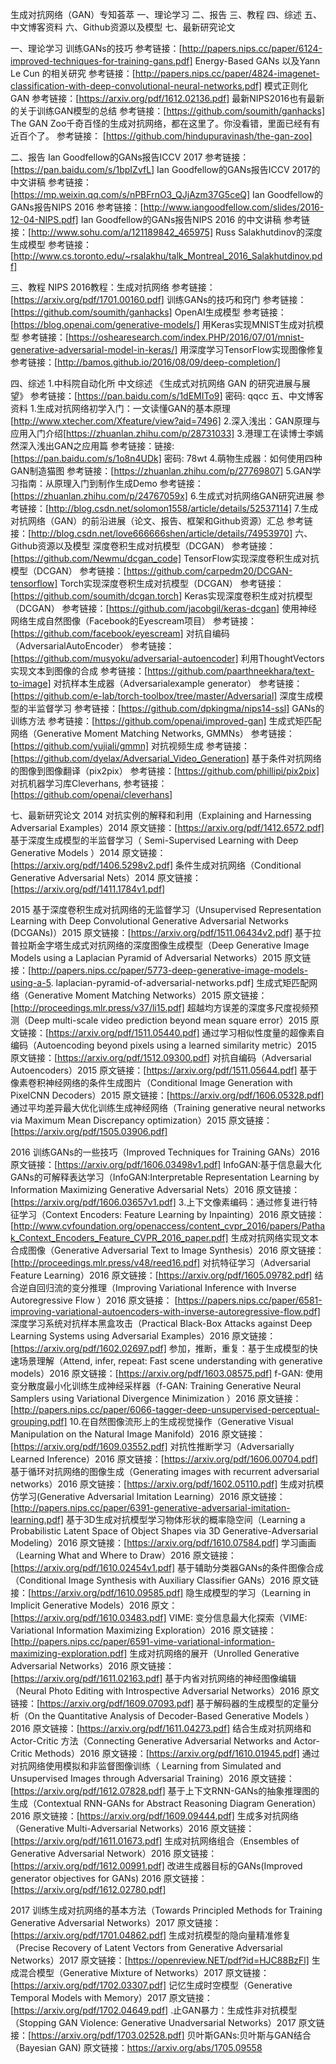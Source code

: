 生成对抗网络（GAN）专知荟萃
一、理论学习
二、报告
三、教程
四、综述
五、中文博客资料
六、Github资源以及模型
七、最新研究论文
    

一、理论学习
训练GANs的技巧
参考链接：[http://papers.nips.cc/paper/6124-improved-techniques-for-training-gans.pdf]
Energy-Based GANs 以及Yann Le Cun 的相关研究
参考链接：[http://papers.nips.cc/paper/4824-imagenet-classification-with-deep-convolutional-neural-networks.pdf]
模式正则化GAN
参考链接：[https://arxiv.org/pdf/1612.02136.pdf]
最新NIPS2016也有最新的关于训练GAN模型的总结
参考链接：[https://github.com/soumith/ganhacks]
The GAN Zoo千奇百怪的生成对抗网络，都在这里了。你没看错，里面已经有有近百个了。
参考链接： [https://github.com/hindupuravinash/the-gan-zoo]

二、报告
Ian Goodfellow的GANs报告ICCV 2017
参考链接：[https://pan.baidu.com/s/1bpIZvfL]
Ian Goodfellow的GANs报告ICCV 2017的中文讲稿
参考链接：[https://mp.weixin.qq.com/s/nPBFrnO3_QJjAzm37G5ceQ]
Ian Goodfellow的GANs报告NIPS 2016
参考链接：[http://www.iangoodfellow.com/slides/2016-12-04-NIPS.pdf]
Ian Goodfellow的GANs报告NIPS 2016 的中文讲稿
参考链接：[http://www.sohu.com/a/121189842_465975]
Russ Salakhutdinov的深度生成模型
参考链接：[http://www.cs.toronto.edu/~rsalakhu/talk_Montreal_2016_Salakhutdinov.pdf]

三、教程
NIPS 2016教程：生成对抗网络
参考链接：[https://arxiv.org/pdf/1701.00160.pdf]
训练GANs的技巧和窍门
参考链接：[https://github.com/soumith/ganhacks]
OpenAI生成模型
参考链接：[https://blog.openai.com/generative-models/]
用Keras实现MNIST生成对抗模型
参考链接：[https://oshearesearch.com/index.PHP/2016/07/01/mnist-generative-adversarial-model-in-keras/]
用深度学习TensorFlow实现图像修复
参考链接：[http://bamos.github.io/2016/08/09/deep-completion/]

四、综述
1.中科院自动化所 中文综述 《生成式对抗网络 GAN 的研究进展与展望》
参考链接：[https://pan.baidu.com/s/1dEMITo9] 密码: qqcc
五、中文博客资料
1.生成对抗网络初学入门：一文读懂GAN的基本原理[http://www.xtecher.com/Xfeature/view?aid=7496]
2.深入浅出：GAN原理与应用入门介绍[https://zhuanlan.zhihu.com/p/28731033]
3.港理工在读博士李嫣然深入浅出GAN之应用篇
参考链接：链接: [https://pan.baidu.com/s/1o8n4UDk] 密码: 78wt
4.萌物生成器：如何使用四种GAN制造猫图
参考链接：[https://zhuanlan.zhihu.com/p/27769807]
5.GAN学习指南：从原理入门到制作生成Demo
参考链接：[https://zhuanlan.zhihu.com/p/24767059x]
6.生成式对抗网络GAN研究进展
参考链接：[http://blog.csdn.net/solomon1558/article/details/52537114]
7.生成对抗网络（GAN）的前沿进展（论文、报告、框架和Github资源）汇总
参考链接：[http://blog.csdn.net/love666666shen/article/details/74953970]
六、Github资源以及模型
深度卷积生成对抗模型（DCGAN）
参考链接：[https://github.com/Newmu/dcgan_code]
TensorFlow实现深度卷积生成对抗模型（DCGAN）
参考链接：[https://github.com/carpedm20/DCGAN-tensorflow]
Torch实现深度卷积生成对抗模型（DCGAN）
参考链接：[https://github.com/soumith/dcgan.torch]
Keras实现深度卷积生成对抗模型（DCGAN）
参考链接：[https://github.com/jacobgil/keras-dcgan]
使用神经网络生成自然图像（Facebook的Eyescream项目）
参考链接：[https://github.com/facebook/eyescream]
对抗自编码（AdversarialAutoEncoder）
参考链接：[https://github.com/musyoku/adversarial-autoencoder]
利用ThoughtVectors 实现文本到图像的合成
参考链接：[https://github.com/paarthneekhara/text-to-image]
对抗样本生成器（Adversarialexample generator）
参考链接：[https://github.com/e-lab/torch-toolbox/tree/master/Adversarial]
深度生成模型的半监督学习
参考链接：[https://github.com/dpkingma/nips14-ssl]
GANs的训练方法
参考链接：[https://github.com/openai/improved-gan]
生成式矩匹配网络（Generative Moment Matching Networks, GMMNs）
参考链接：[https://github.com/yujiali/gmmn]
对抗视频生成
参考链接：[https://github.com/dyelax/Adversarial_Video_Generation]
基于条件对抗网络的图像到图像翻译（pix2pix）
参考链接：[https://github.com/phillipi/pix2pix]
对抗机器学习库Cleverhans,
参考链接：[https://github.com/openai/cleverhans]

七、最新研究论文
2014
对抗实例的解释和利用（Explaining and Harnessing Adversarial Examples）2014
原文链接：[https://arxiv.org/pdf/1412.6572.pdf]
基于深度生成模型的半监督学习（ Semi-Supervised Learning with Deep Generative Models ）2014
原文链接：[https://arxiv.org/pdf/1406.5298v2.pdf]
条件生成对抗网络（Conditional Generative Adversarial Nets）2014
原文链接：[https://arxiv.org/pdf/1411.1784v1.pdf]

2015
基于深度卷积生成对抗网络的无监督学习（Unsupervised Representation Learning with Deep Convolutional Generative Adversarial Networks (DCGANs)）2015
原文链接：[https://arxiv.org/pdf/1511.06434v2.pdf]
基于拉普拉斯金字塔生成式对抗网络的深度图像生成模型（Deep Generative Image Models using a Laplacian Pyramid of Adversarial Networks）2015
原文链接：[http://papers.nips.cc/paper/5773-deep-generative-image-models-using-a-5. laplacian-pyramid-of-adversarial-networks.pdf]
生成式矩匹配网络（Generative Moment Matching Networks）2015
原文链接：[http://proceedings.mlr.press/v37/li15.pdf]
超越均方误差的深度多尺度视频预测（Deep multi-scale video prediction beyond mean square error）2015
原文链接：[https://arxiv.org/pdf/1511.05440.pdf]
通过学习相似性度量的超像素自编码（Autoencoding beyond pixels using a learned similarity metric）2015
原文链接：[https://arxiv.org/pdf/1512.09300.pdf]
对抗自编码（Adversarial Autoencoders）2015
原文链接：[https://arxiv.org/pdf/1511.05644.pdf]
基于像素卷积神经网络的条件生成图片（Conditional Image Generation with PixelCNN Decoders）2015
原文链接：[https://arxiv.org/pdf/1606.05328.pdf]
通过平均差异最大优化训练生成神经网络（Training generative neural networks via Maximum Mean Discrepancy optimization）2015
原文链接：[https://arxiv.org/pdf/1505.03906.pdf]

2016
训练GANs的一些技巧（Improved Techniques for Training GANs）2016
原文链接：[https://arxiv.org/pdf/1606.03498v1.pdf]
InfoGAN:基于信息最大化GANs的可解释表达学习（InfoGAN:Interpretable Representation Learning by Information Maximizing Generative Adversarial Nets）2016
原文链接：[https://arxiv.org/pdf/1606.03657v1.pdf]
3.上下文像素编码：通过修复进行特征学习（Context Encoders: Feature Learning by Inpainting）2016 原文链接： [http://www.cvfoundation.org/openaccess/content_cvpr_2016/papers/Pathak_Context_Encoders_Feature_CVPR_2016_paper.pdf]
生成对抗网络实现文本合成图像（Generative Adversarial Text to Image Synthesis）2016
原文链接：[http://proceedings.mlr.press/v48/reed16.pdf]
对抗特征学习（Adversarial Feature Learning）2016
原文链接：[https://arxiv.org/pdf/1605.09782.pdf]
结合逆自回归流的变分推理（Improving Variational Inference with Inverse Autoregressive Flow ）2016
原文链接： [https://papers.nips.cc/paper/6581-improving-variational-autoencoders-with-inverse-autoregressive-flow.pdf]
深度学习系统对抗样本黑盒攻击（Practical Black-Box Attacks against Deep Learning Systems using Adversarial Examples）2016
原文链接：[https://arxiv.org/pdf/1602.02697.pdf]
参加，推断，重复：基于生成模型的快速场景理解（Attend, infer, repeat: Fast scene understanding with generative models）2016
原文链接：[https://arxiv.org/pdf/1603.08575.pdf]
f-GAN: 使用变分散度最小化训练生成神经采样器（f-GAN: Training Generative Neural Samplers using Variational Divergence Minimization ）2016
原文链接： [http://papers.nips.cc/paper/6066-tagger-deep-unsupervised-perceptual-grouping.pdf]
10.在自然图像流形上的生成视觉操作（Generative Visual Manipulation on the Natural Image Manifold）2016
原文链接：[https://arxiv.org/pdf/1609.03552.pdf]
对抗性推断学习（Adversarially Learned Inference）2016
原文链接：[https://arxiv.org/pdf/1606.00704.pdf]
基于循环对抗网络的图像生成（Generating images with recurrent adversarial networks）2016
原文链接：[https://arxiv.org/pdf/1602.05110.pdf]
生成对抗模仿学习(Generative Adversarial Imitation Learning）2016
原文链接：[http://papers.nips.cc/paper/6391-generative-adversarial-imitation-learning.pdf]
基于3D生成对抗模型学习物体形状的概率隐空间（Learning a Probabilistic Latent Space of Object Shapes via 3D Generative-Adversarial Modeling）2016
原文链接：[https://arxiv.org/pdf/1610.07584.pdf]
学习画画（Learning What and Where to Draw）2016
原文链接：[https://arxiv.org/pdf/1610.02454v1.pdf]
基于辅助分类器GANs的条件图像合成（Conditional Image Synthesis with Auxiliary Classifier GANs）2016
原文链接：[https://arxiv.org/pdf/1610.09585.pdf]
隐生成模型的学习（Learning in Implicit Generative Models）2016
原文：[https://arxiv.org/pdf/1610.03483.pdf]
VIME: 变分信息最大化探索（VIME: Variational Information Maximizing Exploration）2016
原文链接： [http://papers.nips.cc/paper/6591-vime-variational-information-maximizing-exploration.pdf]
生成对抗网络的展开（Unrolled Generative Adversarial Networks）2016
原文链接：[https://arxiv.org/pdf/1611.02163.pdf]
基于内省对抗网络的神经图像编辑（Neural Photo Editing with Introspective Adversarial Networks）2016
原文链接：[https://arxiv.org/pdf/1609.07093.pdf]
基于解码器的生成模型的定量分析（On the Quantitative Analysis of Decoder-Based Generative Models ）2016
原文链接：[https://arxiv.org/pdf/1611.04273.pdf]
结合生成对抗网络和Actor-Critic 方法（Connecting Generative Adversarial Networks and Actor-Critic Methods）2016
原文链接：[https://arxiv.org/pdf/1610.01945.pdf]
通过对抗网络使用模拟和非监督图像训练（ Learning from Simulated and Unsupervised Images through Adversarial Training）2016
原文链接：[https://arxiv.org/pdf/1612.07828.pdf]
基于上下文RNN-GANs的抽象推理图的生成（Contextual RNN-GANs for Abstract Reasoning Diagram Generation）2016
原文链接：[https://arxiv.org/pdf/1609.09444.pdf]
生成多对抗网络（Generative Multi-Adversarial Networks）2016
原文链接：[https://arxiv.org/pdf/1611.01673.pdf]
生成对抗网络组合（Ensembles of Generative Adversarial Network）2016
原文链接：[https://arxiv.org/pdf/1612.00991.pdf]
改进生成器目标的GANs(Improved generator objectives for GANs) 2016
原文链接：[https://arxiv.org/pdf/1612.02780.pdf]

2017
训练生成对抗网络的基本方法（Towards Principled Methods for Training Generative Adversarial Networks）2017
原文链接：[https://arxiv.org/pdf/1701.04862.pdf]
生成对抗模型的隐向量精准修复（Precise Recovery of Latent Vectors from Generative Adversarial Networks）2017
原文链接：[https://openreview.NET/pdf?id=HJC88BzFl]
生成混合模型（Generative Mixture of Networks）2017
原文链接：[https://arxiv.org/pdf/1702.03307.pdf]
记忆生成时空模型（Generative Temporal Models with Memory）2017
原文链接：[https://arxiv.org/pdf/1702.04649.pdf]
.止GAN暴力：生成性非对抗模型（Stopping GAN Violence: Generative Unadversarial Networks）2017
原文链接：[https://arxiv.org/pdf/1703.02528.pdf]
贝叶斯GANs:贝叶斯与GAN结合（Bayesian GAN)
       原文链接：https://arxiv.org/abs/1705.09558